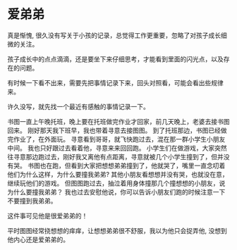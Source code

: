 <!---
markmeta_author: wongoo
markmeta_date: 2021-03-21
markmeta_title: 爱弟弟
markmeta_categories: 成长
markmeta_tags: 书图,家庭
-->

# 爱弟弟

真是惭愧, 很久没有写关于小孩的记录，总觉得工作更重要，忽略了对孩子成长细微的关注。

孩子成长中的点点滴滴，还是要坐下来仔细思考，才能看到里面的闪光点，以及存在的问题。

有时候一下看不出来，需要先把事情记录下来，回头对照看，可能会看出些规律来。

许久没写，就先找一个最近有感触的事情记录一下。

书图一直上午晚托班，晚上要在托班做完作业才回家，前几天晚上，老婆去接书图回来。
刚好那天我下班早，我也带着寻意去接图图。
到了托班那边，书图已经做完作业了，在外面玩。
寻意看到哥哥，就飞快跑过去，混在那一群小学生小朋友中间。
我也只好跟过去看着他，寻意来来回回跑。
小学生们在做游戏，大家突然往寻意那边跑过去，刚好我又离他有点距离，寻意就被几个小学生撞到了，但并没有哭。
书图也在跑，但看到大家把想想弟弟撞到了，他就哭了，嘴里一直念叨着他们为什么这样，为什么要撞我弟弟?
其他小朋友看想想并没有哭，也就没在意，继续玩他们的游戏。
但图图跑过去，抽泣着用身体撞那几个撞想想的小朋友，说为什么要撞我弟弟？
我也过去安慰他说，你可以告诉小朋友们跑的时候注意一下不要撞到我弟弟。

这件事可见他是很爱弟弟的！

平时图图经常挠想想的痒痒，让想想弟弟很不舒服，我以为他只会捉弄他, 没想到他内心还是爱弟弟的。
